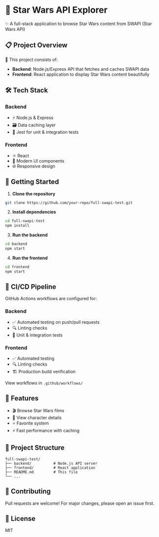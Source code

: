 # 🚀 Star Wars API Explorer

✨ A full-stack application to browse Star Wars content from SWAPI (Star Wars API)

## 📋 Project Overview

🌌 This project consists of:
- **Backend**: Node.js/Express API that fetches and caches SWAPI data
- **Frontend**: React application to display Star Wars content beautifully

## 🛠️ Tech Stack

### Backend
- ⚡ Node.js & Express
- 🗃️ Data caching layer
- 🧪 Jest for unit & integration tests

### Frontend
- ⚛️ React
- 🎨 Modern UI components
- 🌐 Responsive design

## 🚦 Getting Started

1. **Clone the repository**
```bash
git clone https://github.com/your-repo/full-swapi-test.git
```

2. **Install dependencies**
```bash
cd full-swapi-test
npm install
```

3. **Run the backend**
```bash
cd backend
npm start
```

4. **Run the frontend**
```bash
cd frontend
npm start
```

## 🔄 CI/CD Pipeline

GitHub Actions workflows are configured for:

### Backend
- ✅ Automated testing on push/pull requests
- 🔍 Linting checks
- 🧪 Unit & integration tests

### Frontend
- ✅ Automated testing
- 🔍 Linting checks
- 🏗️ Production build verification

View workflows in `.github/workflows/`

## 🌟 Features

- 🎬 Browse Star Wars films
- 👥 View character details
- ⭐ Favorite system
- ⚡ Fast performance with caching

## 📂 Project Structure

```
full-swapi-test/
├── backend/          # Node.js API server
├── frontend/         # React application
├── README.md         # This file
└── ...
```

## 🤝 Contributing

Pull requests are welcome! For major changes, please open an issue first.

## 📄 License

MIT
